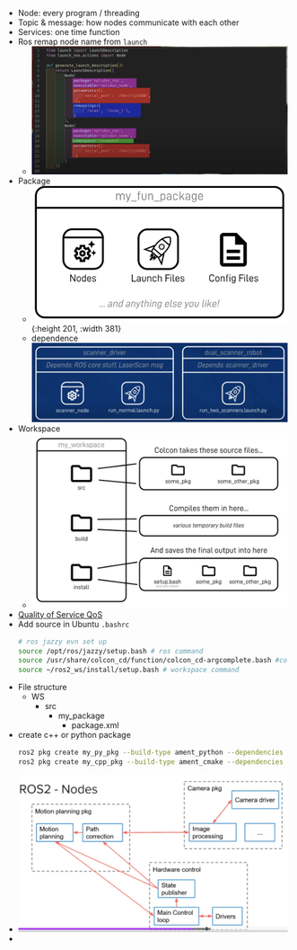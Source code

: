 - Node: every program / threading
- Topic & message: how nodes communicate with each other
- Services: one time function
- Ros remap node name from `launch`
	- ![image.png](../assets/image_1686260428021_0.png)
- Package
	- ![image.png](../assets/image_1686260792774_0.png){:height 201, :width 381}
	- dependence
	  ![image.png](../assets/image_1686260853143_0.png)
- Workspace
	- ![image.png](../assets/image_1686261313552_0.png)
- [Quality of Service QoS](https://docs.ros.org/en/foxy/Concepts/About-Quality-of-Service-Settings.html)
- Add source in Ubuntu `.bashrc`
  ```bash
  # ros jazzy evn set up
  source /opt/ros/jazzy/setup.bash # ros command
  source /usr/share/colcon_cd/function/colcon_cd-argcomplete.bash #colcon autocomplete
  source ~/ros2_ws/install/setup.bash # workspace command
  ```
- File structure
	- WS
		- src
			- my_package
				- package.xml
- create c++ or python package
  ```bash
  ros2 pkg create my_py_pkg --build-type ament_python --dependencies rclpy
  ros2 pkg create my_cpp_pkg --build-type ament_cmake --dependencies rclcpp
  ```
- ![image.png](../assets/image_1733300939828_0.png)
-